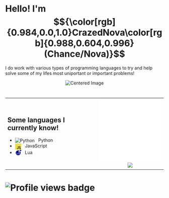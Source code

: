 

<!---Colorable text --->


# Hello! I'm $${\color[rgb]{0.984,0.0,1.0}CrazedNova\color[rgb]{0.988,0.604,0.996}(Chance/Nova)}$$
I do work with various types of programming languages to try and help solve some of my lifes most uniportant or important problems!
<p align="center">
  <img src="https://avatars.githubusercontent.com/u/80184793?v=4" alt="Centered Image" width="800" height="150">
</p>



#
<table width="100%">
  <tr>
    <td valign="middle" style="padding-right: 10px;">
      <h2>Some languages I currently know!</h2>
      <ul>
        <li>
          <img src="https://i.redd.it/dclacd1t6t791.png" alt="Python" height="20" style="vertical-align: middle; margin-right: 8px;" />
          Python
        </li>
        <li>
          <img src="https://raw.githubusercontent.com/devicons/devicon/master/icons/javascript/javascript-original.svg" alt="JavaScript" height="20" style="vertical-align: middle; margin-right: 8px;" />
          JavaScript
        </li>
        <li>
          <img src="https://raw.githubusercontent.com/devicons/devicon/master/icons/lua/lua-original.svg" alt="Lua" height="20" style="vertical-align: middle; margin-right: 8px;" />
          Lua
        </li>
        <!-- Add more languages as you want -->
      </ul>
    </td>
    <td width="200" align="center" valign="middle">
      <img src="https://raw.githubusercontent.com/CrazedNova/CrazedNova/refs/heads/main/download.svg" height="200" />
      <img height="200" src="https://cdn.discordapp.com/emojis/827964533792440421.gif" />
    </td>
  </tr>
</table>

<!--- Display profile views --->
<h1 align="left">
  <img src="https://komarev.com/ghpvc/?username=CrazedNova&style=for-the-badge&color=fa00c4" alt="Profile views badge">
</h1>
